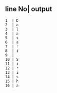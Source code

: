 
line No|  output
---------------------
    1  | D
    2  | a
    3  | l
    4  | a
    5  | s
    6  | a
    7  | r
    8  | i
    9  |
    10 | S
    11 | i
    12 | r
    13 | i
    14 | s
    15 | h
    16 | a
